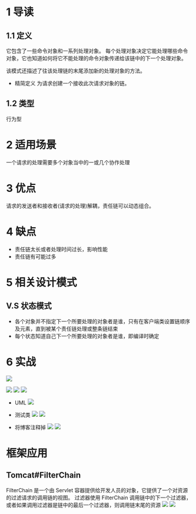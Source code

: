 # 1 导读
## 1.1 定义
它包含了一些命令对象和一系列处理对象。
每个处理对象决定它能处理哪些命令对象，它也知道如何将它不能处理的命令对象传递给该链中的下一个处理对象。

该模式还描述了往该处理链的末尾添加新的处理对象的方法。

- 精简定义
为请求创建一个接收此次请求对象的链。

## 1.2 类型
行为型
# 2 适用场景
一个请求的处理需要多个对象当中的一或几个协作处理
# 3 优点
请求的发送者和接收者(请求的处理)解耦，责任链可以动态组合。
# 4 缺点
- 责任链太长或者处理时间过长，影响性能
- 责任链有可能过多

# 5 相关设计模式
## V.S 状态模式
- 各个对象并不指定下一个所要处理的对象者是谁，只有在客户端类设置链顺序及元素，直到被某个责任链处理或整条链结束
- 每个状态知道自己下一个所要处理的对象者是谁，即编译时确定

# 6 实战
![](https://img-blog.csdnimg.cn/20210717133837595.png?x-oss-process=image/watermark,type_ZmFuZ3poZW5naGVpdGk,shadow_10,text_SmF2YUVkZ2U=,size_16,color_FFFFFF,t_70)

![](https://img-blog.csdnimg.cn/20210716225806274.png?x-oss-process=image/watermark,type_ZmFuZ3poZW5naGVpdGk,shadow_10,text_SmF2YUVkZ2U=,size_16,color_FFFFFF,t_70)
![](https://img-blog.csdnimg.cn/20210717140319675.png?x-oss-process=image/watermark,type_ZmFuZ3poZW5naGVpdGk,shadow_10,text_SmF2YUVkZ2U=,size_16,color_FFFFFF,t_70)
![](https://img-blog.csdnimg.cn/20210716230056567.png?x-oss-process=image/watermark,type_ZmFuZ3poZW5naGVpdGk,shadow_10,text_SmF2YUVkZ2U=,size_16,color_FFFFFF,t_70)
- UML
![](https://img-blog.csdnimg.cn/2021071714044678.png?x-oss-process=image/watermark,type_ZmFuZ3poZW5naGVpdGk,shadow_10,text_SmF2YUVkZ2U=,size_16,color_FFFFFF,t_70)


- 测试类
![](https://img-blog.csdnimg.cn/20210717134235324.png?x-oss-process=image/watermark,type_ZmFuZ3poZW5naGVpdGk,shadow_10,text_SmF2YUVkZ2U=,size_16,color_FFFFFF,t_70)
![](https://img-blog.csdnimg.cn/20210717134302416.png)
- 将博客注释掉
![](https://img-blog.csdnimg.cn/20210717134415249.png?x-oss-process=image/watermark,type_ZmFuZ3poZW5naGVpdGk,shadow_10,text_SmF2YUVkZ2U=,size_16,color_FFFFFF,t_70)
![](https://img-blog.csdnimg.cn/20210717134530753.png)
# 框架应用
## Tomcat#FilterChain
FilterChain 是一个由 Servlet 容器提供给开发人员的对象，它提供了一个对资源的过滤请求的调用链的视图。 过滤器使用 FilterChain 调用链中的下一个过滤器，或者如果调用过滤器是链中的最后一个过滤器，则调用链末尾的资源
![](https://img-blog.csdnimg.cn/20210717140946145.png?x-oss-process=image/watermark,type_ZmFuZ3poZW5naGVpdGk,shadow_10,text_SmF2YUVkZ2U=,size_16,color_FFFFFF,t_70)
![](https://img-blog.csdnimg.cn/img_convert/92c634a095e759771415bfb4d4990b03.png)